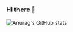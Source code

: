 ### Hi there 👋

![Anurag's GitHub stats](https://github-readme-stats.vercel.app/api?username=yuriduartedev&show_icons=true)

<!--
![Anurag's GitHub stats](https://github-readme-stats.vercel.app/api/top-langs?username=yuriduartedev&show_icons=true)
**yuriduarte/yuriduarte** is a ✨ _special_ ✨ repository because its `README.md` (this file) appears on your GitHub profile.

Here are some ideas to get you started:

- 🔭 I’m currently working on ...
- 🌱 I’m currently learning ...
- 👯 I’m looking to collaborate on ...
- 🤔 I’m looking for help with ...
- 💬 Ask me about ...
- 📫 How to reach me: ...
- 😄 Pronouns: ...
- ⚡ Fun fact: ...
-->
